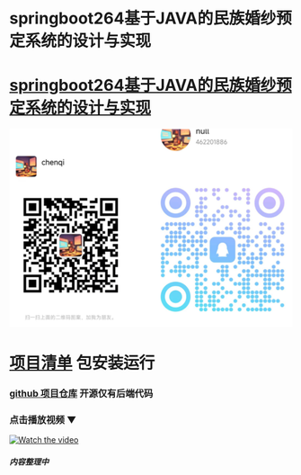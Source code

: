 # springboot264基于JAVA的民族婚纱预定系统的设计与实现


# [springboot264基于JAVA的民族婚纱预定系统的设计与实现](https://github.com/GraduationProject-springboot/springboot264)

![picture](https://raw.githubusercontent.com/GraduationProject-springboot/.github/main/img/wx.png)

# [项目清单](https://chenqi1990.site) 包安装运行

### [github 项目仓库](https://github.com/GraduationProject-springboot/allSpringbootProjects) 开源仅有后端代码

### 点击播放视频 ▼
[![Watch the video](https://i.sstatic.net/Vp2cE.png)]()


#####   内容整理中  











